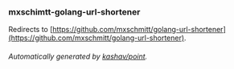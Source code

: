 ### mxschimtt-golang-url-shortener

Redirects to [https://github.com/mxschmitt/golang-url-shortener](https://github.com/mxschmitt/golang-url-shortener).

###### Automatically generated by [kashav/point](https://github.com/kashav/point).
